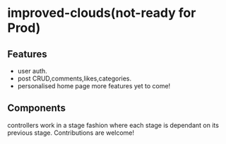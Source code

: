 # improved-clouds(not-ready for Prod)

## Features
- user auth.
- post CRUD,comments,likes,categories.
- personalised home page
more features yet to come!

## Components
  controllers work in a stage fashion where each stage is dependant on its previous stage.
Contributions are welcome!
